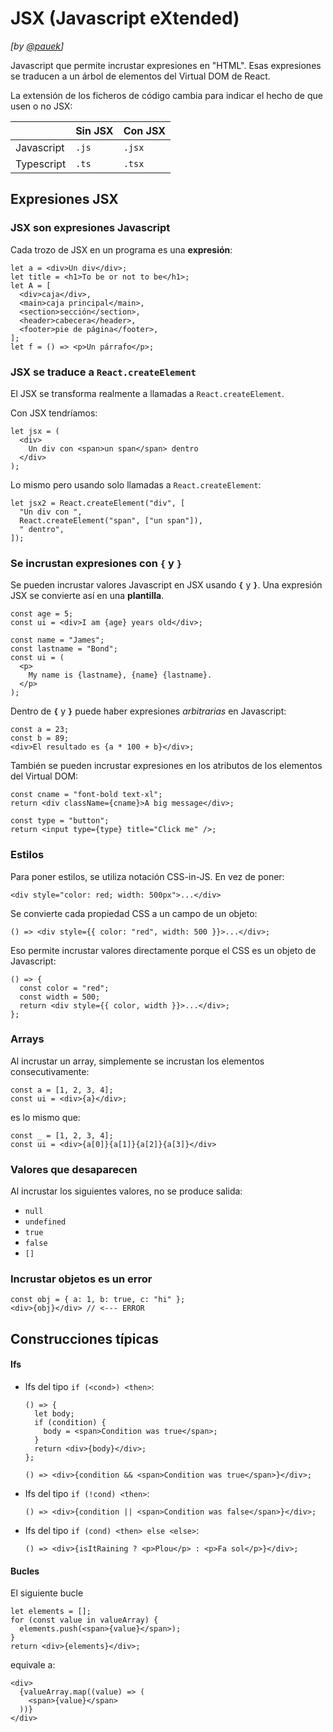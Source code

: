 # JSX (Javascript eXtended)

_[by [@pauek](https://pauek.dev)]_

Javascript que permite incrustar expresiones en "HTML". Esas expresiones se traducen a un árbol de elementos del Virtual DOM de React.

La extensión de los ficheros de código cambia para indicar el hecho de que usen o no JSX:

|            | Sin JSX | Con JSX |
| ---------- | ------- | ------- |
| Javascript | `.js`   | `.jsx`  |
| Typescript | `.ts`   | `.tsx`  |

## Expresiones JSX

### JSX son expresiones Javascript

Cada trozo de JSX en un programa es una **expresión**:

```tsx
let a = <div>Un div</div>;
let title = <h1>To be or not to be</h1>;
let A = [
  <div>caja</div>,
  <main>caja principal</main>,
  <section>sección</section>,
  <header>cabecera</header>,
  <footer>pie de página</footer>,
];
let f = () => <p>Un párrafo</p>;
```

### JSX se traduce a `React.createElement`

El JSX se transforma realmente a llamadas a `React.createElement`.

Con JSX tendríamos:

```tsx
let jsx = (
  <div>
    Un div con <span>un span</span> dentro
  </div>
);
```

Lo mismo pero usando solo llamadas a `React.createElement`:

```tsx
let jsx2 = React.createElement("div", [
  "Un div con ",
  React.createElement("span", ["un span"]),
  " dentro",
]);
```

### Se incrustan expresiones con `{` y `}`

Se pueden incrustar valores Javascript en JSX usando **`{`** y **`}`**. Una expresión JSX se convierte así en una **plantilla**.

```tsx
const age = 5;
const ui = <div>I am {age} years old</div>;
```

```tsx
const name = "James";
const lastname = "Bond";
const ui = (
  <p>
    My name is {lastname}, {name} {lastname}.
  </p>
);
```

Dentro de **`{`** y **`}`** puede haber expresiones _arbitrarias_ en Javascript:

```tsx
const a = 23;
const b = 89;
<div>El resultado es {a * 100 + b}</div>;
```

También se pueden incrustar expresiones en los atributos de los elementos del Virtual DOM:

```tsx
const cname = "font-bold text-xl";
return <div className={cname}>A big message</div>;
```

```tsx
const type = "button";
return <input type={type} title="Click me" />;
```

### Estilos

Para poner estilos, se utiliza notación CSS-in-JS. En vez de poner:

```tsx
<div style="color: red; width: 500px">...</div>
```

Se convierte cada propiedad CSS a un campo de un objeto:

```tsx
() => <div style={{ color: "red", width: 500 }}>...</div>;
```

Eso permite incrustar valores directamente porque el CSS es un objeto de Javascript:

```tsx
() => {
  const color = "red";
  const width = 500;
  return <div style={{ color, width }}>...</div>;
};
```

### Arrays

Al incrustar un array, simplemente se incrustan los elementos consecutivamente:

```tsx
const a = [1, 2, 3, 4];
const ui = <div>{a}</div>;
```

es lo mismo que:

```tsx
const _ = [1, 2, 3, 4];
const ui = <div>{a[0]}{a[1]}{a[2]}{a[3]}</div>
```

### Valores que desaparecen

Al incrustar los siguientes valores, no se produce salida:

- `null`
- `undefined`
- `true`
- `false`
- `[]`

### Incrustar objetos es un error

```tsx
const obj = { a: 1, b: true, c: "hi" };
<div>{obj}</div> // <--- ERROR
```

## Construcciones típicas

#### Ifs

- Ifs del tipo `if (<cond>) <then>`:

  ```tsx
  () => {
    let body;
    if (condition) {
      body = <span>Condition was true</span>;
    }
    return <div>{body}</div>;
  };
  ```

  ```tsx
  () => <div>{condition && <span>Condition was true</span>}</div>;
  ```

- Ifs del tipo `if (!cond) <then>`:

  ```tsx
  () => <div>{condition || <span>Condition was false</span>}</div>;
  ```

- Ifs del tipo `if (cond) <then> else <else>`:

  ```tsx
  () => <div>{isItRaining ? <p>Plou</p> : <p>Fa sol</p>}</div>;
  ```

#### Bucles

El siguiente bucle

```tsx
let elements = [];
for (const value in valueArray) {
  elements.push(<span>{value}</span>);
}
return <div>{elements}</div>;
```

equivale a:

```tsx
<div>
  {valueArray.map((value) => (
    <span>{value}</span>
  ))}
</div>
```
